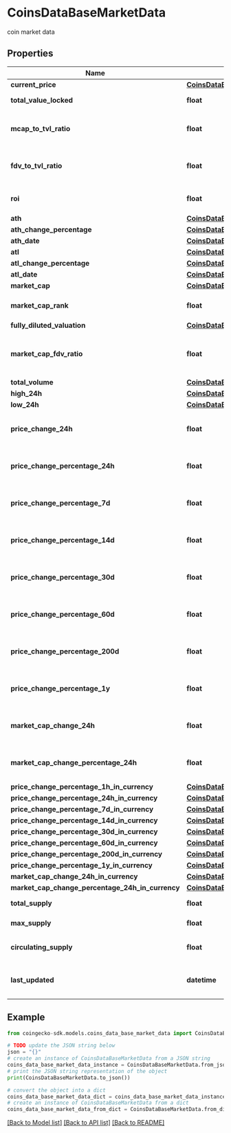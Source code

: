 # CoinsDataBaseMarketData

coin market data

## Properties

Name | Type | Description | Notes
------------ | ------------- | ------------- | -------------
**current_price** | [**CoinsDataBaseMarketDataCurrentPrice**](CoinsDataBaseMarketDataCurrentPrice.md) |  | [optional] 
**total_value_locked** | **float** | total value locked | [optional] 
**mcap_to_tvl_ratio** | **float** | market cap to total value locked ratio | [optional] 
**fdv_to_tvl_ratio** | **float** | fully diluted valuation to total value locked ratio | [optional] 
**roi** | **float** | coin return on investment | [optional] 
**ath** | [**CoinsDataBaseMarketDataAth**](CoinsDataBaseMarketDataAth.md) |  | [optional] 
**ath_change_percentage** | [**CoinsDataBaseMarketDataAthChangePercentage**](CoinsDataBaseMarketDataAthChangePercentage.md) |  | [optional] 
**ath_date** | [**CoinsDataBaseMarketDataAthDate**](CoinsDataBaseMarketDataAthDate.md) |  | [optional] 
**atl** | [**CoinsDataBaseMarketDataAtl**](CoinsDataBaseMarketDataAtl.md) |  | [optional] 
**atl_change_percentage** | [**CoinsDataBaseMarketDataAtlChangePercentage**](CoinsDataBaseMarketDataAtlChangePercentage.md) |  | [optional] 
**atl_date** | [**CoinsDataBaseMarketDataAtlDate**](CoinsDataBaseMarketDataAtlDate.md) |  | [optional] 
**market_cap** | [**CoinsDataBaseMarketDataMarketCap**](CoinsDataBaseMarketDataMarketCap.md) |  | [optional] 
**market_cap_rank** | **float** | coin rank by market cap | [optional] 
**fully_diluted_valuation** | [**CoinsDataBaseMarketDataFullyDilutedValuation**](CoinsDataBaseMarketDataFullyDilutedValuation.md) |  | [optional] 
**market_cap_fdv_ratio** | **float** | market cap to fully diluted valuation ratio | [optional] 
**total_volume** | [**CoinsDataBaseMarketDataTotalVolume**](CoinsDataBaseMarketDataTotalVolume.md) |  | [optional] 
**high_24h** | [**CoinsDataBaseMarketDataHigh24h**](CoinsDataBaseMarketDataHigh24h.md) |  | [optional] 
**low_24h** | [**CoinsDataBaseMarketDataLow24h**](CoinsDataBaseMarketDataLow24h.md) |  | [optional] 
**price_change_24h** | **float** | coin 24hr price change in currency | [optional] 
**price_change_percentage_24h** | **float** | coin 24hr price change in percentage | [optional] 
**price_change_percentage_7d** | **float** | coin 7d price change in percentage | [optional] 
**price_change_percentage_14d** | **float** | coin 14d price change in percentage | [optional] 
**price_change_percentage_30d** | **float** | coin 30d price change in percentage | [optional] 
**price_change_percentage_60d** | **float** | coin 60d price change in percentage | [optional] 
**price_change_percentage_200d** | **float** | coin 200d price change in percentage | [optional] 
**price_change_percentage_1y** | **float** | coin 1y price change in percentage | [optional] 
**market_cap_change_24h** | **float** | coin 24hr market cap change in currency | [optional] 
**market_cap_change_percentage_24h** | **float** | coin 24hr market cap change in percentage | [optional] 
**price_change_percentage_1h_in_currency** | [**CoinsDataBaseMarketDataPriceChangePercentage1hInCurrency**](CoinsDataBaseMarketDataPriceChangePercentage1hInCurrency.md) |  | [optional] 
**price_change_percentage_24h_in_currency** | [**CoinsDataBaseMarketDataPriceChangePercentage24hInCurrency**](CoinsDataBaseMarketDataPriceChangePercentage24hInCurrency.md) |  | [optional] 
**price_change_percentage_7d_in_currency** | [**CoinsDataBaseMarketDataPriceChangePercentage7dInCurrency**](CoinsDataBaseMarketDataPriceChangePercentage7dInCurrency.md) |  | [optional] 
**price_change_percentage_14d_in_currency** | [**CoinsDataBaseMarketDataPriceChangePercentage14dInCurrency**](CoinsDataBaseMarketDataPriceChangePercentage14dInCurrency.md) |  | [optional] 
**price_change_percentage_30d_in_currency** | [**CoinsDataBaseMarketDataPriceChangePercentage30dInCurrency**](CoinsDataBaseMarketDataPriceChangePercentage30dInCurrency.md) |  | [optional] 
**price_change_percentage_60d_in_currency** | [**CoinsDataBaseMarketDataPriceChangePercentage60dInCurrency**](CoinsDataBaseMarketDataPriceChangePercentage60dInCurrency.md) |  | [optional] 
**price_change_percentage_200d_in_currency** | [**CoinsDataBaseMarketDataPriceChangePercentage200dInCurrency**](CoinsDataBaseMarketDataPriceChangePercentage200dInCurrency.md) |  | [optional] 
**price_change_percentage_1y_in_currency** | [**CoinsDataBaseMarketDataPriceChangePercentage1yInCurrency**](CoinsDataBaseMarketDataPriceChangePercentage1yInCurrency.md) |  | [optional] 
**market_cap_change_24h_in_currency** | [**CoinsDataBaseMarketDataMarketCapChange24hInCurrency**](CoinsDataBaseMarketDataMarketCapChange24hInCurrency.md) |  | [optional] 
**market_cap_change_percentage_24h_in_currency** | [**CoinsDataBaseMarketDataMarketCapChangePercentage24hInCurrency**](CoinsDataBaseMarketDataMarketCapChangePercentage24hInCurrency.md) |  | [optional] 
**total_supply** | **float** | coin total supply | [optional] 
**max_supply** | **float** | coin max supply | [optional] 
**circulating_supply** | **float** | coin circulating supply | [optional] 
**last_updated** | **datetime** | coin market data last updated timestamp | [optional] 

## Example

```python
from coingecko-sdk.models.coins_data_base_market_data import CoinsDataBaseMarketData

# TODO update the JSON string below
json = "{}"
# create an instance of CoinsDataBaseMarketData from a JSON string
coins_data_base_market_data_instance = CoinsDataBaseMarketData.from_json(json)
# print the JSON string representation of the object
print(CoinsDataBaseMarketData.to_json())

# convert the object into a dict
coins_data_base_market_data_dict = coins_data_base_market_data_instance.to_dict()
# create an instance of CoinsDataBaseMarketData from a dict
coins_data_base_market_data_from_dict = CoinsDataBaseMarketData.from_dict(coins_data_base_market_data_dict)
```
[[Back to Model list]](../README.md#documentation-for-models) [[Back to API list]](../README.md#documentation-for-api-endpoints) [[Back to README]](../README.md)


